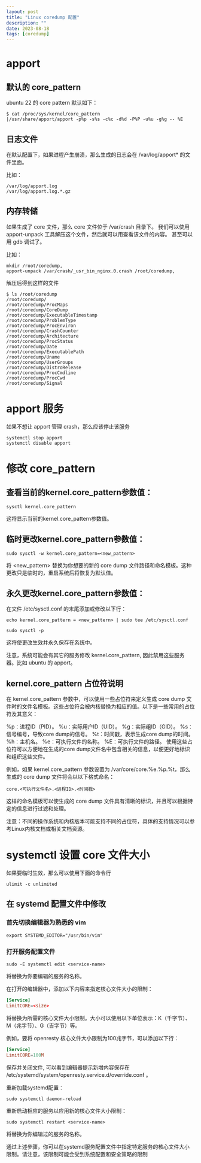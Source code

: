 ```yaml
---
layout: post
title: "Linux coredump 配置"
description: ""
date: 2023-08-18
tags: [coredump]
---
```


# apport

## 默认的 core_pattern
ubuntu 22 的 core pattern 默认如下：

```shell
$ cat /proc/sys/kernel/core_pattern
|/usr/share/apport/apport -p%p -s%s -c%c -d%d -P%P -u%u -g%g -- %E
```

## 日志文件

在默认配置下，如果进程产生崩溃，那么生成的日志会在 /var/log/apport* 的文件里面。

比如：

```shell
/var/log/apport.log
/var/log/apport.log.*.gz
```

## 内存转储

如果生成了 core 文件，那么 core 文件位于 /var/crash 目录下。
我们可以使用 apport-unpack 工具解压这个文件，然后就可以用查看该文件的内容。
甚至可以用 gdb 调试了。

比如：

```shell
mkdir /root/coredump,
apport-unpack /var/crash/_usr_bin_nginx.0.crash /root/coredump,
```

解压后得到这样的文件

```shell
$ ls /root/coredump
/root/coredump/
/root/coredump/ProcMaps
/root/coredump/CoreDump
/root/coredump/ExecutableTimestamp
/root/coredump/ProblemType
/root/coredump/ProcEnviron
/root/coredump/CrashCounter
/root/coredump/Architecture
/root/coredump/ProcStatus
/root/coredump/Date
/root/coredump/ExecutablePath
/root/coredump/Uname
/root/coredump/UserGroups
/root/coredump/DistroRelease
/root/coredump/ProcCmdline
/root/coredump/ProcCwd
/root/coredump/Signal
```
# apport 服务

如果不想让 apport 管理 crash，那么应该停止该服务

```shell
systemctl stop apport
systemctl disable apport
```

# 修改 core_pattern

## 查看当前的kernel.core_pattern参数值：

```shell
sysctl kernel.core_pattern
```

这将显示当前的kernel.core_pattern参数值。

## 临时更改kernel.core_pattern参数值：

```shell
sudo sysctl -w kernel.core_pattern=<new_pattern>
```

将 <new_pattern> 替换为你想要的新的 core dump 文件路径和命名模板。这种更改只是临时的，重启系统后将恢复为默认值。

## 永久更改kernel.core_pattern参数值：

在文件 /etc/sysctl.conf 的末尾添加或修改以下行：

``` shell
echo kernel.core_pattern = <new_pattern> | sudo tee /etc/sysctl.conf
```

```shell
sudo sysctl -p
```

这将使更改生效并永久保存在系统中。

注意，系统可能会有其它的服务修改 kernel.core_pattern, 因此禁用这些服务器。比如 ubuntu 的 apport。

## kernel.core_pattern 占位符说明

在 kernel.core_pattern 参数中，可以使用一些占位符来定义生成 core dump 文件时的文件名模板。这些占位符会被内核替换为相应的值。以下是一些常用的占位符及其意义：

%p：进程ID（PID）。
%u：实际用户ID（UID）。
%g：实际组ID（GID）。
%s：信号编号，导致core dump的信号。
%t：时间戳，表示生成core dump的时间。
%h：主机名。
%e：可执行文件的名称。
%E：可执行文件的路径。
使用这些占位符可以方便地在生成的core dump文件名中包含相关的信息，以便更好地标识和组织这些文件。

例如，如果 kernel.core_pattern 参数设置为 /var/core/core.%e.%p.%t，那么生成的 core dump 文件将会以以下格式命名：

```text
core.<可执行文件名>.<进程ID>.<时间戳>
```

这样的命名模板可以使生成的 core dump 文件具有清晰的标识，并且可以根据特定的信息进行过滤和处理。

注意：不同的操作系统和内核版本可能支持不同的占位符，具体的支持情况可以参考Linux内核文档或相关文档资源。

# systemctl 设置 core 文件大小

如果要临时生效，那么可以使用下面的命令行

```shell
ulimit -c unlimited
```

## 在 systemd 配置文件中修改

### 首先切换编辑器为熟悉的 vim

```shell
export SYSTEMD_EDITOR="/usr/bin/vim"
```

### 打开服务配置文件

```shell
sudo -E systemctl edit <service-name>
```

将<service-name>替换为你要编辑的服务的名称。

在打开的编辑器中，添加以下内容来指定核心文件大小的限制：

```conf
[Service]
LimitCORE=<size>
```

将<size>替换为所需的核心文件大小限制。大小可以使用以下单位表示：K（千字节）、M（兆字节）、G（吉字节）等。

例如，要将 openresty 核心文件大小限制为100兆字节，可以添加以下行：

```conf
[Service]
LimitCORE=100M
```

保存并关闭文件, 可以看到编辑器提示新增内容保存在 /etc/systemd/system/openresty.service.d/override.conf 。

重新加载systemd配置：

```shell
sudo systemctl daemon-reload
```

重新启动相应的服务以应用新的核心文件大小限制：

```shell
sudo systemctl restart <service-name>
```
将<service-name>替换为你编辑过的服务的名称。

通过上述步骤，你可以在systemd服务配置文件中指定特定服务的核心文件大小限制。请注意，该限制可能会受到系统配置和安全策略的限制
